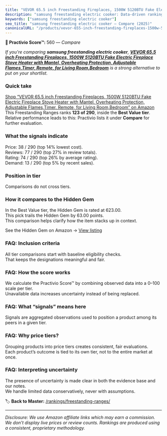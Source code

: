```yaml
---
title: "VEVOR 65.5 inch Freestanding Fireplaces, 1500W 5120BTU Fake Electric Fireplace Stove Heater with Mantel, Overheating Protection, Adjustable Flames,Timer, Remote, for Living Room,Bedroom"
description: "samsung freestanding electric cooker: Data-driven ranking using the Practivio Score™. Positioned by quality, value, demand, findability, momentum."
keywords: ["samsung freestanding electric cooker"]
seo_title: "samsung freestanding electric cooker — Compare (2025)"
canonicalURL: "/products/vevor-655-inch-freestanding-fireplaces-1500w-5120btu-fake-electric-fireplace-stove-heater-with-mantel-overheating-protection-adjustable-flamestimer-remote-for-living-roombedroom-B0FNH3L3Z1/"
---
```


**🛒 Practivio Score™:** 560 — _Compare_


*If you're comparing **samsung freestanding electric cooker**, **[VEVOR 65.5 inch Freestanding Fireplaces, 1500W 5120BTU Fake Electric Fireplace Stove Heater with Mantel, Overheating Protection, Adjustable Flames,Timer, Remote, for Living Room,Bedroom](https://www.amazon.com/dp/B0FNH3L3Z1?tag=practivio-20)** is a strong alternative to put on your shortlist.*
### Quick take
[Shop “VEVOR 65.5 inch Freestanding Fireplaces, 1500W 5120BTU Fake Electric Fireplace Stove Heater with Mantel, Overheating Protection, Adjustable Flames,Timer, Remote, for Living Room,Bedroom” on Amazon](https://www.amazon.com/dp/B0FNH3L3Z1?tag=practivio-20)
This Freestanding Ranges ranks **123 of 290**, inside the **Best Value tier**.  
Relative performance leads to this: Practivio lists it under **Compare** for further evaluation.

### What the signals indicate
Price: 38 / 290 (top 14% lowest cost).  
Reviews: 77 / 290 (top 27% in review totals).  
Rating: 74 / 290 (top 26% by average rating).  
Demand: 13 / 290 (top 5% by recent sales).

### Position in tier
Comparisons do not cross tiers.

### How it compares to the Hidden Gem
In the Best Value tier, the Hidden Gem is rated at 623.00.  
This pick trails the Hidden Gem by 63.00 points.  
This comparison helps clarify how the item stacks up in context.  

See the Hidden Gem on Amazon → [View listing](https://www.amazon.com/dp/B09JKLY86J?tag=practivio-20)

### FAQ: Inclusion criteria
All tier comparisons start with baseline eligibility checks.  
That keeps the designations meaningful and fair.

### FAQ: How the score works
We calculate the Practivio Score™ by combining observed data into a 0–100 scale per tier.  
Unavailable data increases uncertainty instead of being replaced.

### FAQ: What “signals” means here
Signals are aggregated observations used to position a product among its peers in a given tier.

### FAQ: Why price tiers?
Grouping products into price tiers creates consistent, fair evaluations.  
Each product’s outcome is tied to its own tier, not to the entire market at once.

### FAQ: Interpreting uncertainty
The presence of uncertainty is made clear in both the evidence base and our notes.  
We handle limited data conservatively, never with assumptions.

<!-- Missing template for Compare/CompareWithinPriceClass -->


🏷️ **Back to Master:** [/rankings/freestanding-ranges/](/rankings/freestanding-ranges/)

---
_Disclosure: We use Amazon affiliate links which may earn a commission. We don’t display live prices or review counts. Rankings are produced using a consistent, proprietary methodology._

